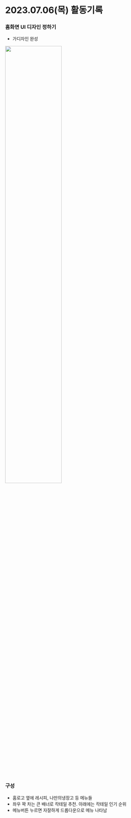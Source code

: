 # 2023.07.06(목) 활동기록

### 홈화면 UI 디자인 정하기
- 가디자인 완성  
<img src="https://github.com/ChaeSoGong/code/assets/108540812/f01909d6-cd69-485f-b3a6-3a30419444cf" width="60%">  

### 구성
- 홈로고 옆에 레시피, 나만의냉장고 등 메뉴들
- 좌우 꽉 차는 큰 배너로 칵테일 추천. 아래에는 칵테일 인기 순위
- 메뉴버튼 누르면 자잘하게 드롭다운으로 메뉴 나타남